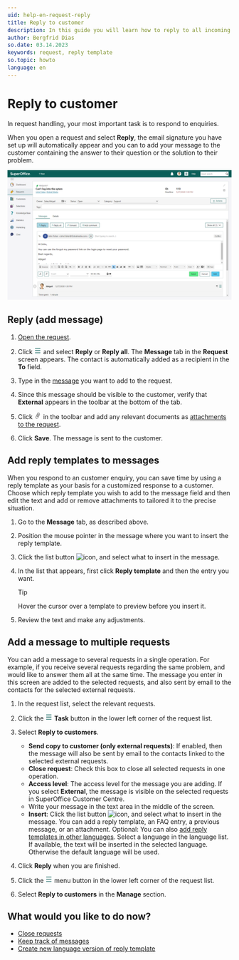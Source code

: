 ```yaml
---
uid: help-en-request-reply
title: Reply to customer
description: In this guide you will learn how to reply to all incoming requests in SuperOffice.
author: Bergfrid Dias
so.date: 03.14.2023
keywords: request, reply template
so.topic: howto
language: en
---
```


# Reply to customer

In request handling, your most important task is to respond to enquiries.

When you open a request and select **Reply**, the email signature you have set up will automatically appear and you can to add your message to the customer containing the answer to their question or the solution to their problem.

![Replying to a request -screenshot][img4]

## Reply (add message)

1. [Open the request][1].

1. Click ![icon][img1] and select **Reply** or **Reply all**. The **Message** tab in the **Request** screen appears. The contact is automatically added as a recipient in the **To** field.

1. Type in the [message][2] you want to add to the request.

1. Since this message should be visible to the customer, verify that **External** appears in the toolbar at the bottom of the tab.

1. Click ![icon][img2] in the toolbar and add any relevant documents as [attachments to the request][2].

1. Click **Save**. The message is sent to the customer.

## Add reply templates to messages

When you respond to an customer enquiry, you can save time by using a reply template as your basis for a customized response to a customer. Choose which reply template you wish to add to the message field and then edit the text and add or remove attachments to tailored it to the precise situation.

1. Go to the **Message** tab, as described above.

1. Position the mouse pointer in the message where you want to insert the reply template.

1. Click the list button ![icon][img3], and select what to insert in the message.

1. In the list that appears, first click **Reply template** and then the entry you want.

    > [!TIP]
    > Hover the cursor over a template to preview before you insert it.

1. Review the text and make any adjustments.

## Add a message to multiple requests

You can add a message to several requests in a single operation. For example, if you receive several requests regarding the same problem, and would like to answer them all at the same time. The message you enter in this screen are added to the selected requests, and also sent by email to the contacts for the selected external requests.

1. In the request list, select the relevant requests.

1. Click the ![icon][img1] **Task** button in the lower left corner of the request list.

1. Select **Reply to customers**.

    * **Send copy to customer (only external requests)**: If enabled, then the message will also be sent by email to the contacts linked to the selected external requests.
    * **Close request**: Check this box to close all selected requests in one operation.
    * **Access level**: The access level for the message you are adding. If you select **External**, the message is visible on the selected requests in SuperOffice Customer Centre.
    * Write your message in the text area in the middle of the screen.
    * **Insert**: Click the list button ![icon][img3], and select what to insert in the message. You can add a reply template, an FAQ entry, a previous message, or an attachment. Optional: You can also [add reply templates in other languages][5]. Select a language in the language list. If available, the text will be inserted in the selected language. Otherwise the default language will be used.

1. Click **Reply** when you are finished.
1. Click the ![icon][img1] menu button in the lower left corner of the request list.
1. Select **Reply to customers** in the **Manage** section.

## What would you like to do now?

* [Close requests][3]
* [Keep track of messages][4]
* [Create new language version of reply template][5]

<!-- Referenced links -->
[1]: ../index.md#open
[2]: create.md#message
[3]: close.md
[4]: flag-message.md
[5]: ../../reply-templates/learn/new-language.md

<!-- Referenced images -->
[img1]: ../../../../media/icons/btn-menu.png
[img2]: ../../../../media/icons/service/msg-attachment.png
[img3]: ../../../../../common/icons/dropdown-arrow.png
[img4]: media/reply-to-a-customer.png
